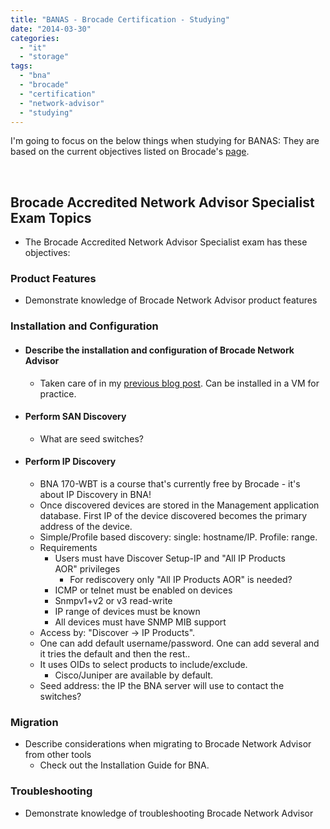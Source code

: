 ```yaml
---
title: "BANAS - Brocade Certification - Studying"
date: "2014-03-30"
categories: 
  - "it"
  - "storage"
tags: 
  - "bna"
  - "brocade"
  - "certification"
  - "network-advisor"
  - "studying"
---
```


I'm going to focus on the below things when studying for BANAS: They are based on the current objectives listed on Brocade's [page](http://www.brocade.com/education/certification-accreditation/accredited-network-advisor-specialist/index.page "http://www.brocade.com/education/certification-accreditation/accredited-network-advisor-specialist/index.page").

 

## Brocade Accredited Network Advisor Specialist Exam Topics

- The Brocade Accredited Network Advisor Specialist exam has these objectives:

### Product Features

- Demonstrate knowledge of Brocade Network Advisor product features

### Installation and Configuration

- #### Describe the installation and configuration of Brocade Network Advisor
    
    - Taken care of in my [previous blog post](http://www.guldmyr.com/blog/banas-brocade-accredited-network-advisor-specialist/ "BANAS – Brocade Accredited Network Advisor Specialist"). Can be installed in a VM for practice.
- #### Perform SAN Discovery
    
    - What are seed switches?
- #### Perform IP Discovery
    
    - BNA 170-WBT is a course that's currently free by Brocade - it's about IP Discovery in BNA!
    - Once discovered devices are stored in the Management application database. First IP of the device discovered becomes the primary address of the device.
    - Simple/Profile based discovery: single: hostname/IP. Profile: range.
    - Requirements
        - Users must have Discover Setup-IP and "All IP Products AOR" privileges
            - For rediscovery only "All IP Products AOR" is needed?
        - ICMP or telnet must be enabled on devices
        - Snmpv1+v2 or v3 read-write
        - IP range of devices must be known
        - All devices must have SNMP MIB support
    - Access by: "Discover -> IP Products".
    - One can add default username/password. One can add several and it tries the default and then the rest..
    - It uses OIDs to select products to include/exclude.
        - Cisco/Juniper are available by default.
    - Seed address: the IP the BNA server will use to contact the switches?

### Migration

- Describe considerations when migrating to Brocade Network Advisor from other tools
    - Check out the Installation Guide for BNA.

### Troubleshooting

- Demonstrate knowledge of troubleshooting Brocade Network Advisor
